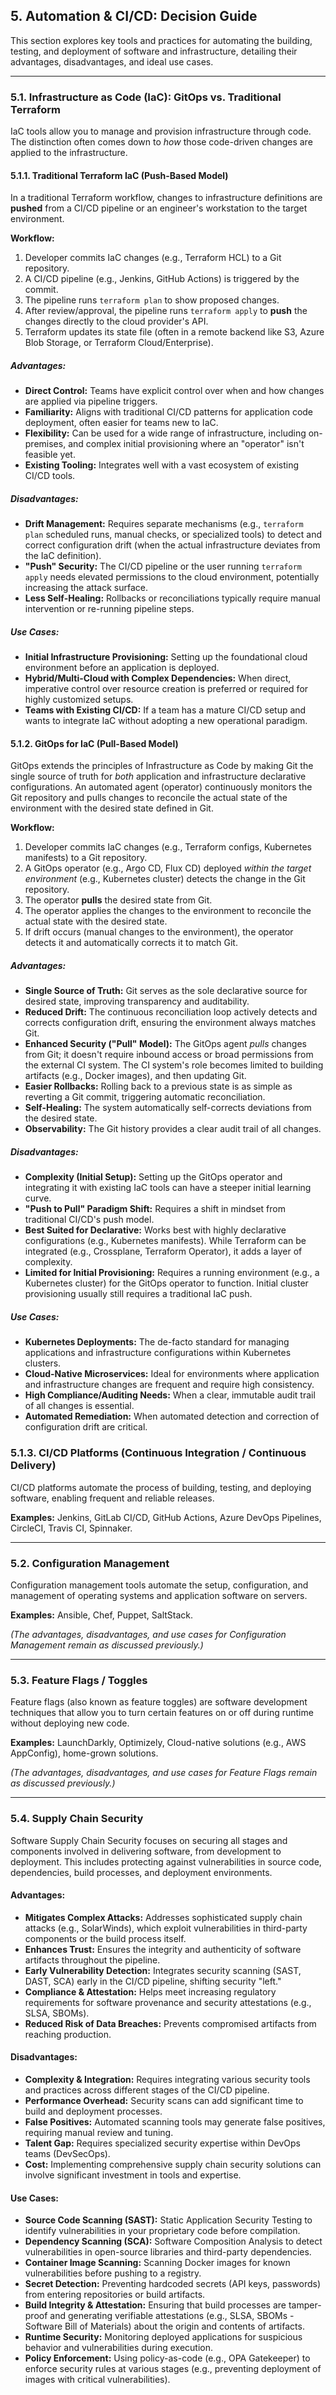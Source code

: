 ## 5. Automation & CI/CD: Decision Guide

This section explores key tools and practices for automating the building, testing, and deployment of software and infrastructure, detailing their advantages, disadvantages, and ideal use cases.

---

### 5.1. Infrastructure as Code (IaC): GitOps vs. Traditional Terraform

IaC tools allow you to manage and provision infrastructure through code. The distinction often comes down to *how* those code-driven changes are applied to the infrastructure.

#### 5.1.1. Traditional Terraform IaC (Push-Based Model)

In a traditional Terraform workflow, changes to infrastructure definitions are **pushed** from a CI/CD pipeline or an engineer's workstation to the target environment.

**Workflow:**
1.  Developer commits IaC changes (e.g., Terraform HCL) to a Git repository.
2.  A CI/CD pipeline (e.g., Jenkins, GitHub Actions) is triggered by the commit.
3.  The pipeline runs `terraform plan` to show proposed changes.
4.  After review/approval, the pipeline runs `terraform apply` to **push** the changes directly to the cloud provider's API.
5.  Terraform updates its state file (often in a remote backend like S3, Azure Blob Storage, or Terraform Cloud/Enterprise).

##### Advantages:
* **Direct Control:** Teams have explicit control over when and how changes are applied via pipeline triggers.
* **Familiarity:** Aligns with traditional CI/CD patterns for application code deployment, often easier for teams new to IaC.
* **Flexibility:** Can be used for a wide range of infrastructure, including on-premises, and complex initial provisioning where an "operator" isn't feasible yet.
* **Existing Tooling:** Integrates well with a vast ecosystem of existing CI/CD tools.

##### Disadvantages:
* **Drift Management:** Requires separate mechanisms (e.g., `terraform plan` scheduled runs, manual checks, or specialized tools) to detect and correct configuration drift (when the actual infrastructure deviates from the IaC definition).
* **"Push" Security:** The CI/CD pipeline or the user running `terraform apply` needs elevated permissions to the cloud environment, potentially increasing the attack surface.
* **Less Self-Healing:** Rollbacks or reconciliations typically require manual intervention or re-running pipeline steps.

##### Use Cases:
* **Initial Infrastructure Provisioning:** Setting up the foundational cloud environment before an application is deployed.
* **Hybrid/Multi-Cloud with Complex Dependencies:** When direct, imperative control over resource creation is preferred or required for highly customized setups.
* **Teams with Existing CI/CD:** If a team has a mature CI/CD setup and wants to integrate IaC without adopting a new operational paradigm.

#### 5.1.2. GitOps for IaC (Pull-Based Model)

GitOps extends the principles of Infrastructure as Code by making Git the single source of truth for *both* application and infrastructure declarative configurations. An automated agent (operator) continuously monitors the Git repository and pulls changes to reconcile the actual state of the environment with the desired state defined in Git.

**Workflow:**
1.  Developer commits IaC changes (e.g., Terraform configs, Kubernetes manifests) to a Git repository.
2.  A GitOps operator (e.g., Argo CD, Flux CD) deployed *within the target environment* (e.g., Kubernetes cluster) detects the change in the Git repository.
3.  The operator **pulls** the desired state from Git.
4.  The operator applies the changes to the environment to reconcile the actual state with the desired state.
5.  If drift occurs (manual changes to the environment), the operator detects it and automatically corrects it to match Git.

##### Advantages:
* **Single Source of Truth:** Git serves as the sole declarative source for desired state, improving transparency and auditability.
* **Reduced Drift:** The continuous reconciliation loop actively detects and corrects configuration drift, ensuring the environment always matches Git.
* **Enhanced Security ("Pull" Model):** The GitOps agent *pulls* changes from Git; it doesn't require inbound access or broad permissions from the external CI system. The CI system's role becomes limited to building artifacts (e.g., Docker images), and then updating Git.
* **Easier Rollbacks:** Rolling back to a previous state is as simple as reverting a Git commit, triggering automatic reconciliation.
* **Self-Healing:** The system automatically self-corrects deviations from the desired state.
* **Observability:** The Git history provides a clear audit trail of all changes.

##### Disadvantages:
* **Complexity (Initial Setup):** Setting up the GitOps operator and integrating it with existing IaC tools can have a steeper initial learning curve.
* **"Push to Pull" Paradigm Shift:** Requires a shift in mindset from traditional CI/CD's push model.
* **Best Suited for Declarative:** Works best with highly declarative configurations (e.g., Kubernetes manifests). While Terraform can be integrated (e.g., Crossplane, Terraform Operator), it adds a layer of complexity.
* **Limited for Initial Provisioning:** Requires a running environment (e.g., a Kubernetes cluster) for the GitOps operator to function. Initial cluster provisioning usually still requires a traditional IaC push.

##### Use Cases:
* **Kubernetes Deployments:** The de-facto standard for managing applications and infrastructure configurations within Kubernetes clusters.
* **Cloud-Native Microservices:** Ideal for environments where application and infrastructure changes are frequent and require high consistency.
* **High Compliance/Auditing Needs:** When a clear, immutable audit trail of all changes is essential.
* **Automated Remediation:** When automated detection and correction of configuration drift are critical.

### 5.1.3. CI/CD Platforms (Continuous Integration / Continuous Delivery)

CI/CD platforms automate the process of building, testing, and deploying software, enabling frequent and reliable releases.

**Examples:** Jenkins, GitLab CI/CD, GitHub Actions, Azure DevOps Pipelines, CircleCI, Travis CI, Spinnaker.

---

### 5.2. Configuration Management

Configuration management tools automate the setup, configuration, and management of operating systems and application software on servers.

**Examples:** Ansible, Chef, Puppet, SaltStack.

*(The advantages, disadvantages, and use cases for Configuration Management remain as discussed previously.)*

---

### 5.3. Feature Flags / Toggles

Feature flags (also known as feature toggles) are software development techniques that allow you to turn certain features on or off during runtime without deploying new code.

**Examples:** LaunchDarkly, Optimizely, Cloud-native solutions (e.g., AWS AppConfig), home-grown solutions.

*(The advantages, disadvantages, and use cases for Feature Flags remain as discussed previously.)*

---

### 5.4. Supply Chain Security

Software Supply Chain Security focuses on securing all stages and components involved in delivering software, from development to deployment. This includes protecting against vulnerabilities in source code, dependencies, build processes, and deployment environments.

#### Advantages:
* **Mitigates Complex Attacks:** Addresses sophisticated supply chain attacks (e.g., SolarWinds), which exploit vulnerabilities in third-party components or the build process itself.
* **Enhances Trust:** Ensures the integrity and authenticity of software artifacts throughout the pipeline.
* **Early Vulnerability Detection:** Integrates security scanning (SAST, DAST, SCA) early in the CI/CD pipeline, shifting security "left."
* **Compliance & Attestation:** Helps meet increasing regulatory requirements for software provenance and security attestations (e.g., SLSA, SBOMs).
* **Reduced Risk of Data Breaches:** Prevents compromised artifacts from reaching production.

#### Disadvantages:
* **Complexity & Integration:** Requires integrating various security tools and practices across different stages of the CI/CD pipeline.
* **Performance Overhead:** Security scans can add significant time to build and deployment processes.
* **False Positives:** Automated scanning tools may generate false positives, requiring manual review and tuning.
* **Talent Gap:** Requires specialized security expertise within DevOps teams (DevSecOps).
* **Cost:** Implementing comprehensive supply chain security solutions can involve significant investment in tools and expertise.

#### Use Cases:
* **Source Code Scanning (SAST):** Static Application Security Testing to identify vulnerabilities in your proprietary code before compilation.
* **Dependency Scanning (SCA):** Software Composition Analysis to detect vulnerabilities in open-source libraries and third-party dependencies.
* **Container Image Scanning:** Scanning Docker images for known vulnerabilities before pushing to a registry.
* **Secret Detection:** Preventing hardcoded secrets (API keys, passwords) from entering repositories or build artifacts.
* **Build Integrity & Attestation:** Ensuring that build processes are tamper-proof and generating verifiable attestations (e.g., SLSA, SBOMs - Software Bill of Materials) about the origin and contents of artifacts.
* **Runtime Security:** Monitoring deployed applications for suspicious behavior and vulnerabilities during execution.
* **Policy Enforcement:** Using policy-as-code (e.g., OPA Gatekeeper) to enforce security rules at various stages (e.g., preventing deployment of images with critical vulnerabilities).